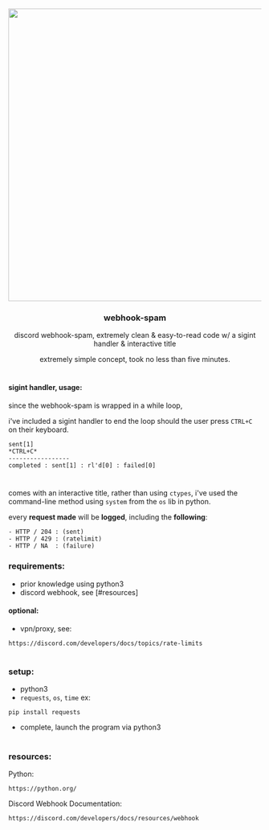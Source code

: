 <br/>
<p align="center">
  <a>
    <img src="https://i.gyazo.com/1d637b0914c54b08ec8f04a83efabfa1.gif" width="582"/></a>
  </a>
  <h3 align="center">webhook-spam</h3>
  <p align="center">
    discord webhook-spam, extremely clean & easy-to-read code w/ a sigint handler & interactive title
  </p>
<p align="center">
  extremely simple concept, took no less than five minutes.
  </p>
</p>

#
#### sigint handler, usage:
since the webhook-spam is wrapped in a while loop, 

i've included a sigint handler to end the loop should the user press `CTRL+C` on their keyboard.
```
sent[1]
*CTRL+C*
-----------------
completed : sent[1] : rl'd[0] : failed[0]
```
#
comes with an interactive title, rather than using `ctypes`, i've used the command-line method using `system` from the `os` lib in python.

every **request made** will be **logged**, including the **following**:
```
- HTTP / 204 : (sent)
- HTTP / 429 : (ratelimit)
- HTTP / NA  : (failure)
```
### requirements:
- prior knowledge using python3
- discord webhook, see [#resources]
#### optional:
- vpn/proxy, see:
```
https://discord.com/developers/docs/topics/rate-limits
```
#
### setup:
- python3
- `requests`, `os`, `time`
ex:
```
pip install requests
```
- complete, launch the program via python3
#
### resources:
Python:
```
https://python.org/
```
Discord Webhook Documentation:
```
https://discord.com/developers/docs/resources/webhook
```
